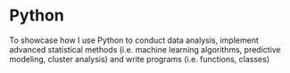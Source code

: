# Python
To showcase how I use Python to conduct data analysis, implement advanced statistical methods (i.e. machine learning algorithms, predictive modeling, cluster analysis) and write programs (i.e. functions, classes)
